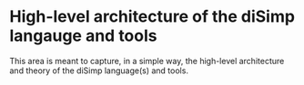 # High-level architecture of the diSimp langauge and tools

This area is meant to capture, in a simple way, the high-level 
architecture and theory of the diSimp language(s) and tools.
